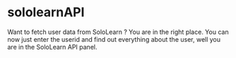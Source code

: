 # sololearnAPI
Want to fetch user data from SoloLearn ? You are in the right place. You can now just enter the userid and find out everything about the user, well you are in the SoloLearn API panel.
